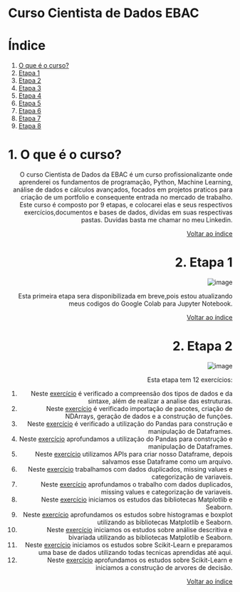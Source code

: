# Curso Cientista de Dados EBAC

# Índice <a name="indice"></a>
1. [O que é o curso?](#0)
2. [Etapa 1](#1)
3. [Etapa 2](#2)
4. [Etapa 3](#3)
5. [Etapa 4](#4)
6. [Etapa 5](#5)
7. [Etapa 6](#6)
8. [Etapa 7](#7)
9. [Etapa 8](#8)

# 1. O que é o curso? <a name="0"></a>

<div style="text-align: right"

O curso Cientista de Dados da EBAC é um curso profissionalizante onde aprenderei os fundamentos de programação, Python, Machine Learning, análise de dados e cálculos avançados, focados em projetos praticos para criação de um portfolio e consequente entrada no mercado de trabalho. Este curso é composto por 9 etapas, e colocarei elas e seus respectivos exercícios,documentos e bases de dados, dividas em suas respectivas pastas. Duvidas basta me chamar no meu Linkedin.

[Voltar ao índice](#indice)

# 2. Etapa 1 <a name="1"></a>

<div style="text-align: right"

![image](https://github.com/Natanael-Quintiliano/Exercicios_EBAC/assets/67382637/c2c5443e-588a-410a-9197-fe9e7240fbfe)

Esta primeira etapa sera disponibilizada em breve,pois estou atualizando meus codigos do Google Colab para Jupyter Notebook.

[Voltar ao índice](#indice)

# 2. Etapa 2 <a name="2"></a>

<div style="text-align: right"

![image](https://github.com/Natanael-Quintiliano/Exercicios_EBAC/assets/67382637/fe000150-8972-4965-9bb7-916f8df0df8c)

Esta etapa tem 12 exercícios:
 1) Neste [exercício](https://github.com/Natanael-Quintiliano/Exercicios_EBAC/blob/main/Etapa_2/Exercicio_1.ipynb) é verificado a compreensão dos tipos de dados e da sintaxe, além de realizar a analise das estruturas.
 2) Neste [exercício](https://github.com/Natanael-Quintiliano/Exercicios_EBAC/blob/main/Etapa_2/Exercicio_2.ipynb) é verificado importação de pacotes, criação de NDArrays, geração de dados e a construção de funções.
 3) Neste [exercício](Ehttps://github.com/Natanael-Quintiliano/Exercicios_EBAC/blob/main/Etapa_2/Exercicio_3.ipynb) é verificado a utilização do Pandas para construção e manipulação de Dataframes.
 4) Neste [exercício](https://github.com/Natanael-Quintiliano/Exercicios_EBAC/blob/main/Etapa_2/Exercicio_4.ipynb) aprofundamos a utilização do Pandas para construção e manipulação de Dataframes. 
 5) Neste [exercício](https://github.com/Natanael-Quintiliano/Exercicios_EBAC/blob/main/Etapa_2/Exercicio_5.ipynb) utilizamos APIs para criar nosso Dataframe, depois salvamos esse Dataframe como um arquivo.
 6) Neste [exercício](https://github.com/Natanael-Quintiliano/Exercicios_EBAC/blob/main/Etapa_2/Exercicio_6.ipynb) trabalhamos com dados duplicados, missing values e categorização de variaveis.
 7) Neste [exercício](https://github.com/Natanael-Quintiliano/Exercicios_EBAC/blob/main/Etapa_2/Exercicio_7.ipynb) aprofundamos o trabalho com dados duplicados, missing values e categorização de variaveis.
 8) Neste [exercício](https://github.com/Natanael-Quintiliano/Exercicios_EBAC/blob/main/Etapa_2/Exercicio_8.ipynb) iniciamos os estudos das bibliotecas Matplotlib e Seaborn. 
 9) Neste [exercício](https://github.com/Natanael-Quintiliano/Exercicios_EBAC/blob/main/Etapa_2/Exercicio_9.ipynb) aprofundamos os estudos sobre histogramas e boxplot utilizando as bibliotecas Matplotlib e Seaborn. 
 10) Neste [exercício](https://github.com/Natanael-Quintiliano/Exercicios_EBAC/blob/main/Etapa_2/Exercicio_10.ipynb) iniciamos os estudos sobre análise descritiva e bivariada utilizando as bibliotecas Matplotlib e Seaborn. 
 11) Neste [exercício](https://github.com/Natanael-Quintiliano/Exercicios_EBAC/blob/main/Etapa_2/Exercicio_11.ipynb) iniciamos os estudos sobre Scikit-Learn e preparamos uma base de dados utilizando todas tecnicas aprendidas até aqui. 
 12) Neste [exercício](https://github.com/Natanael-Quintiliano/Exercicios_EBAC/blob/main/Etapa_2/Exercicio_12.ipynb) aprofundamos os estudos sobre Scikit-Learn e iniciamos a construção de arvores de decisão. 

[Voltar ao índice](#indice)
